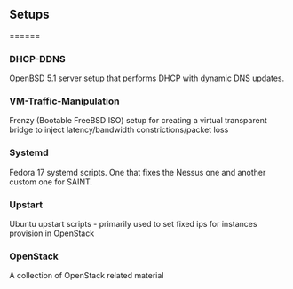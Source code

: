 ## Setups
======

### DHCP-DDNS
OpenBSD 5.1 server setup that performs DHCP with dynamic DNS updates.

### VM-Traffic-Manipulation
Frenzy (Bootable FreeBSD ISO) setup for creating a virtual transparent bridge to
inject latency/bandwidth constrictions/packet loss

### Systemd
Fedora 17 systemd scripts. One that fixes the Nessus one and another custom one
for SAINT.

### Upstart
Ubuntu upstart scripts - primarily used to set fixed ips for instances provision in OpenStack

### OpenStack
A collection of OpenStack related material